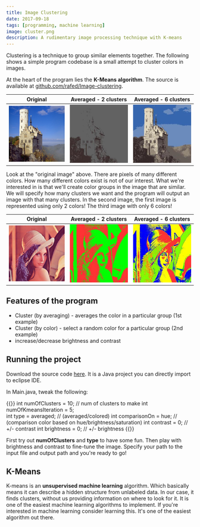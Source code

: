 ```yaml
---
title: Image Clustering
date: 2017-09-18
tags: [programming, machine learning]
image: cluster.png
description: A rudimentary image processing technique with K-means
---
```


Clustering is a technique to group similar elements together. The following shows a simple program codebase is a small attempt to cluster colors in images.

At the heart of the program lies the **K-Means algorithm**. The source is available at [github.com/rafed/Image-clustering](https://github.com/rafed123/Image-clustering).

|Original|  Averaged - 2 clusters	| Averaged - 6 clusters|
|:-------------:|:---------------:|:----------:|
|![Original image](https://github.com/rafed/Image-clustering/blob/master/img/original?raw=true) | ![Averaged - 2 clusters](https://github.com/rafed/Image-clustering/blob/master/img/avg2?raw=true) | ![Averaged - 6 clusters](https://github.com/rafed/Image-clustering/blob/master/img/avg6?raw=true)

Look at the "original image" above. There are pixels of many different colors. How many different colors exist is not of our interest. What we're interested in is that we'll create color groups in the image that are similar. We will specify how many clusters we want and the program will output an image with that many clusters. In the second image, the first image is represented using only 2 colors! The third image with only 6 colors! 

|Original|  Averaged - 2 clusters	| Averaged - 6 clusters|
|:-------------:|:---------------:|:----------:|
|![Original image](https://github.com/rafed/Image-clustering/blob/master/img/lenna?raw=true) | ![Averaged - 2 clusters](https://github.com/rafed/Image-clustering/blob/master/img/len2?raw=true) | ![Averaged - 6 clusters](https://github.com/rafed/Image-clustering/blob/master/img/len10?raw=true)

## Features of the program

* Cluster (by averaging) - averages the color in a particular group (1st example)
* Cluster (by color) - select a random color for a particular group (2nd example)
* increase/decrease brightness and contrast

## Running the project

Download the source code [here](https://github.com/rafed/Image-clustering). It is a Java project you can directly import to eclipse IDE.

In Main.java, tweak the following:  

{{<highlight java>}}
int numOfClusters = 10;         // num of clusters to make
int numOfKmeansIteration = 5;   
int type = averaged;            // (averaged/colored)
int comparisonOn = hue;         // (comparison color based on hue/brightness/saturation)
int contrast = 0;               // +/- contrast
int brightness = 0;             // +/- brightness
{{</highlight>}}

First try out **numOfClusters** and **type** to have some fun. Then play with brightness and contrast to fine-tune the image. Specify your path to the input file and output path and you're ready to go!

## K-Means

K-means is an **unsupervised machine learning** algorithm.  Which basically means it can describe a hidden structure from unlabeled data. In our case, it finds clusters, without us providing information on where to look for it. It is one of the easiest machine learning algorithms to implement. If you're interested in machine learning consider learning this. It's one of the easiest algorithm out there.
